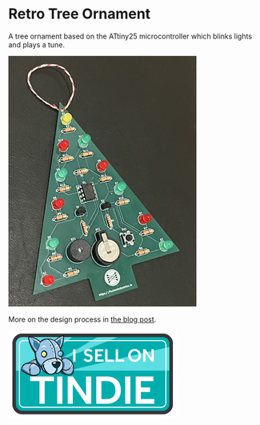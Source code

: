 # Retro Tree Ornament

A tree ornament based on the ATtiny25 microcontroller which blinks lights and plays a tune. 

<img src="assembled.png" height="500"/>

More on the design process in [the blog post](https://justinmiller.io/posts/2020/12/23/ornament/). 

<a href="https://www.tindie.com/products/fusionindustries/retro-tree-ornament/"><img src="tindie.png"/></a>
